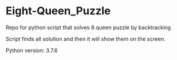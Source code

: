 # Eight-Queen_Puzzle
Repo for python script that solves 8 queen puzzle by backtracking

Script finds all solution and then it will show them on the screen.

Python version: 3.7.6
